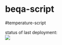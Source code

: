 # beqa-script
#temperature-script

status of last deployment:<br>
<img src="https://github.com/nikahermit/beqa-script/workflows/beqascript/badge.svg?branch=master"><br>
